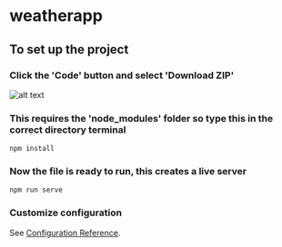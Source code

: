 # weatherapp

## To set up the project

### Click the 'Code' button and select 'Download ZIP'
![alt text](https://docs.github.com/assets/cb-20363/images/help/repository/code-button.png)

### This requires the 'node_modules' folder so type this in the correct directory terminal
```
npm install
```

### Now the file is ready to run, this creates a live server
```
npm run serve
```

### Customize configuration
See [Configuration Reference](https://cli.vuejs.org/config/).
